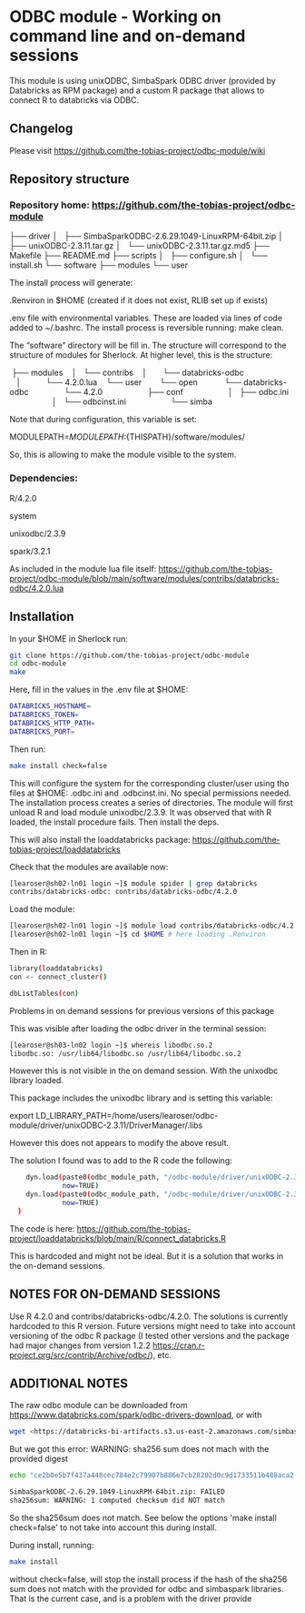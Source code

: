 # ODBC module - Working on command line and on-demand sessions


This module is using unixODBC, SimbaSpark ODBC driver (provided by Databricks as RPM package) and a custom R package that allows to connect R to databricks via ODBC. 

## Changelog

Please visit https://github.com/the-tobias-project/odbc-module/wiki 



## Repository structure


### Repository home: https://github.com/the-tobias-project/odbc-module 


├── driver
│   ├── SimbaSparkODBC-2.6.29.1049-LinuxRPM-64bit.zip
│   ├── unixODBC-2.3.11.tar.gz
│   └── unixODBC-2.3.11.tar.gz.md5
├── Makefile
├── README.md
├── scripts
│   ├── configure.sh
│   └── install.sh
└── software
    ├── modules
    └── user



The install process will generate:

.Renviron in $HOME  (created if it does not exist, RLIB set up if exists)

.env file with environmental variables. These are loaded via lines of code added to ~/.bashrc. The install process is reversible running: make clean. 

The “software” directory will be fill in. The structure will correspond to the structure of modules for Sherlock. At higher level, this is the structure:



 ├── modules 
   │   └── contribs 
   │       └── databricks-odbc 
   │           └── 4.2.0.lua 
   └── user 
       └── open 
           └── databricks-odbc 
               └── 4.2.0 
                   ├── conf 
                   │   ├── odbc.ini 
                   │   └── odbcinst.ini 
                   └── simba



Note that during configuration, this variable is set: 

MODULEPATH=$MODULEPATH:${THISPATH}/software/modules/

So, this is allowing to make the module visible to the system.



### Dependencies:

R/4.2.0

system

unixodbc/2.3.9

spark/3.2.1



As included in the module lua file itself: https://github.com/the-tobias-project/odbc-module/blob/main/software/modules/contribs/databricks-odbc/4.2.0.lua 

## Installation



In your $HOME in Sherlock run:

```bash
git clone https://github.com/the-tobias-project/odbc-module
cd odbc-module
make
```

Here, fill in the values in the .env file at $HOME:

```bash
DATABRICKS_HOSTNAME=
DATABRICKS_TOKEN=
DATABRICKS_HTTP_PATH=
DATABRICKS_PORT=
```

Then run:

```bash
make install check=false
```

This will configure the system for the corresponding cluster/user using tho files at $HOME: .odbc.ini and .odbcinst.ini. No special permissions needed. The installation process creates a series of directories. The module will first unload R and load module unixodbc/2.3.9. It was observed that with R loaded, the install procedure fails. Then install the deps.

This will also install the loaddatabricks package: https://github.com/the-tobias-project/loaddatabricks 

Check that the modules are available now:

```bash
[learoser@sh02-ln01 login ~]$ module spider | grep databricks
contribs/databricks-odbc: contribs/databricks-odbc/4.2.0
```


Load the module:

```bash
[learoser@sh02-ln01 login ~]$ module load contribs/databricks-odbc/4.2.0
[learoser@sh02-ln01 login ~]$ cd $HOME # here loading .Renviron
```


Then in R:

```bash
library(loaddatabricks)
con <- connect_cluster()

dbListTables(con)
```

Problems in on demand sessions for previous versions of this package

This was visible after loading the odbc driver in the terminal session:

```bash
[learoser@sh03-ln02 login ~]$ whereis libodbc.so.2
libodbc.so: /usr/lib64/libodbc.so /usr/lib64/libodbc.so.2
```

However this is not visible in the on demand session. With the unixodbc library loaded. 

This package includes the unixodbc library and is setting this variable:

export LD_LIBRARY_PATH=/home/users/learoser/odbc-module/driver/unixODBC-2.3.11/DriverManager/.libs

However this does not appears to modify the above result. 

The solution I found was to add to the R code the following:

```bash
    dyn.load(paste0(odbc_module_path, "/odbc-module/driver/unixODBC-2.3.11/odbcinst/.libs/libodbcinst.so"),
             now=TRUE)
    dyn.load(paste0(odbc_module_path, "/odbc-module/driver/unixODBC-2.3.11/DriverManager/.libs/libodbc.so.2"),
             now=TRUE)
  }
```

The code is here: https://github.com/the-tobias-project/loaddatabricks/blob/main/R/connect_databricks.R 

This is hardcoded and might not be ideal. But it is a solution that works in the on-demand sessions. 



## NOTES FOR ON-DEMAND SESSIONS

Use R 4.2.0 and contribs/databricks-odbc/4.2.0. The solutions is currently hardcoded to this R version. Future versions might need to take into account versioning of the odbc R package (I tested other versions and the package had major changes from version 1.2.2 https://cran.r-project.org/src/contrib/Archive/odbc/), etc.  



## ADDITIONAL NOTES

The raw odbc module can be downloaded from https://www.databricks.com/spark/odbc-drivers-download,  or with

```bash
wget <https://databricks-bi-artifacts.s3.us-east-2.amazonaws.com/simbaspark-drivers/odbc/2.6.29/SimbaSparkODBC-2.6.29.1049-LinuxRPM-64bit.zip>
```

But we got this error: WARNING: sha256 sum does not mach with the provided digest

```bash
echo "ce2b0e5b7f437a448cec784e2c79907b886e7cb28202d0c9d1733511b488aca2  SimbaSparkODBC-2.6.29.1049-LinuxRPM-64bit.zip" | sha256sum --check

SimbaSparkODBC-2.6.29.1049-LinuxRPM-64bit.zip: FAILED
sha256sum: WARNING: 1 computed checksum did NOT match
```

So the sha256sum does not match. See below the options 'make install check=false' to not take into account this during install.


During install, running:

```bash
make install
```

without check=false, will stop the install process if the hash of the sha256 sum does not match with the provided for odbc and simbaspark libraries. That is the current case, and is a problem with the driver provide
